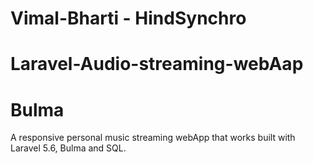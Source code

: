 # Vimal-Bharti - HindSynchro
# Laravel-Audio-streaming-webAap
# Bulma

A responsive personal music streaming webApp that works built with Laravel 5.6, Bulma and SQL.

